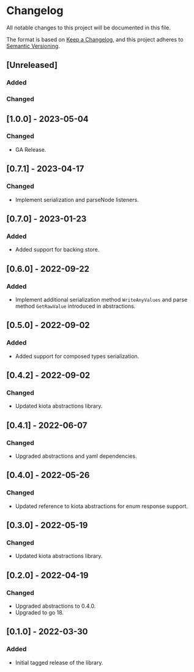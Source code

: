 # Changelog

All notable changes to this project will be documented in this file.

The format is based on [Keep a Changelog](https://keepachangelog.com/en/1.0.0/),
and this project adheres to [Semantic Versioning](https://semver.org/spec/v2.0.0.html).

## [Unreleased]

### Added

### Changed

## [1.0.0] - 2023-05-04

### Changed

- GA Release.

## [0.7.1] - 2023-04-17

### Changed

- Implement serialization and parseNode listeners.

## [0.7.0] - 2023-01-23

### Added

- Added support for backing store.

## [0.6.0] - 2022-09-22

### Added

- Implement additional serialization method `WriteAnyValues` and parse method `GetRawValue` introduced in abstractions.

## [0.5.0] - 2022-09-02

### Added

- Added support for composed types serialization.

## [0.4.2] - 2022-09-02

### Changed

- Updated kiota abstractions library.

## [0.4.1] - 2022-06-07

### Changed

- Upgraded abstractions and yaml dependencies.

## [0.4.0] - 2022-05-26

### Changed

- Updated reference to kiota abstractions for enum response support.

## [0.3.0] - 2022-05-19

### Changed

- Updated kiota abstractions library.

## [0.2.0] - 2022-04-19

### Changed

- Upgraded abstractions to 0.4.0.
- Upgraded to go 18.

## [0.1.0] - 2022-03-30

### Added

- Initial tagged release of the library.
